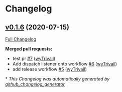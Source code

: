 # Changelog

## [v0.1.6](https://github.com/mxiamxia/aws-opentelemetry-collector/tree/v0.1.6) (2020-07-15)

[Full Changelog](https://github.com/mxiamxia/aws-opentelemetry-collector/compare/v0.1.5...v0.1.6)

**Merged pull requests:**

- test pr [\#7](https://github.com/mxiamxia/aws-opentelemetry-collector/pull/7) ([wyTrivail](https://github.com/wyTrivail))
- Add dispatch listener onto workflow [\#6](https://github.com/mxiamxia/aws-opentelemetry-collector/pull/6) ([wyTrivail](https://github.com/wyTrivail))
- add release workflow [\#5](https://github.com/mxiamxia/aws-opentelemetry-collector/pull/5) ([wyTrivail](https://github.com/wyTrivail))



\* *This Changelog was automatically generated by [github_changelog_generator](https://github.com/github-changelog-generator/github-changelog-generator)*
